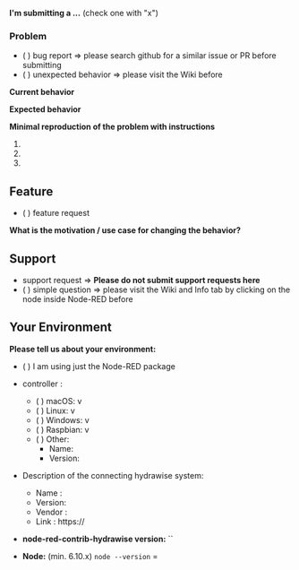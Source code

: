 <!--
IF YOU DON'T FILL OUT THE FOLLOWING INFORMATION WE MIGHT CLOSE YOUR ISSUE WITHOUT INVESTIGATING
-->

**I'm submitting a ...**  (check one with "x")

### Problem
 - ( ) bug report => please search github for a similar issue or PR before submitting
 - ( ) unexpected behavior => please visit the Wiki before
 
 **Current behavior**
 <!-- Describe how the bug or problem manifests. -->
 
 **Expected behavior**
 <!-- Describe what the behavior would be without the bug or problem. -->
 
 **Minimal reproduction of the problem with instructions**
 <!--
 If the current behavior is a bug or you can illustrate your feature request better with an example, 
 please provide the *STEPS TO REPRODUCE* and if possible a *MINIMAL DEMO FLOW* for Node-RED of the problem.
 -->
   1. 
   2. 
   3. 
   
 ## Feature
 - ( ) feature request
 
 **What is the motivation / use case for changing the behavior?**
 <!-- Describe the motivation or the concrete use case -->
 
 
 ## Support
 - support request => **Please do not submit support requests here**
 - ( ) simple question => please visit the Wiki and Info tab by clicking on the node inside Node-RED before

## Your Environment
**Please tell us about your environment:**
<!-- system, hydrawise controller, package manager, equipment, vendor info -->


  * ( ) I am using just the Node-RED package
        
  * controller :
    
    - ( ) macOS: v 
    - ( ) Linux: v 
    - ( ) Windows: v 
    - ( ) Raspbian: v 
    - ( ) Other:
         - Name:
         - Version:
   
   * Description of the connecting hydrawise system:
   
     - Name   :
     - Version:
     - Vendor :
     - Link   : https://
     
    
* **node-red-contrib-hydrawise version:** ``
<!-- Check which is the hash of the last commit from node-red-contrib-hydrawise that you have locally -->

* **Node:** (min. 6.10.x)
   `node --version` =

